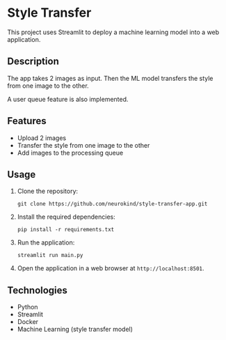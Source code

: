 # Style Transfer

This project uses Streamlit to deploy a machine learning model into a web application.

## Description

The app takes 2 images as input. Then the ML model transfers the style from one image to the other.

A user queue feature is also implemented.

## Features

- Upload 2 images
- Transfer the style from one image to the other
- Add images to the processing queue

## Usage

1. Clone the repository:
   ```
   git clone https://github.com/neurokind/style-transfer-app.git
   ```
2. Install the required dependencies:
   ```
   pip install -r requirements.txt
   ```
3. Run the application:
   ```
   streamlit run main.py
   ```
4. Open the application in a web browser at `http://localhost:8501`.

## Technologies

- Python
- Streamlit
- Docker
- Machine Learning (style transfer model)
